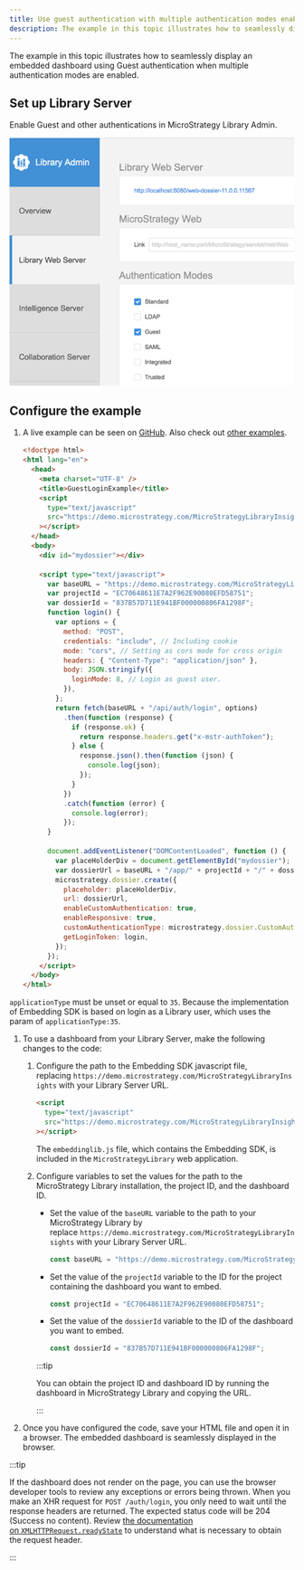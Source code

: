 ```yaml
---
title: Use guest authentication with multiple authentication modes enabled
description: The example in this topic illustrates how to seamlessly display an embedded dashboard using Guest authentication when multiple authentication modes are enabled.
---
```


The example in this topic illustrates how to seamlessly display an embedded dashboard using Guest authentication when multiple authentication modes are enabled.

## Set up Library Server

Enable Guest and other authentications in MicroStrategy Library Admin.

![MSTR Library Admin Guest Auth](../images/MstrLibraryAdmin_GuestAuth.png)

## Configure the example

1. A live example can be seen on [GitHub](https://microstrategy.github.io/embedding-sdk-samples/feature_showcase/1_2_Guest_With_MultiAuth.html). Also check out [other examples](https://microstrategy.github.io/embedding-sdk-samples/).

   ```html
   <!doctype html>
   <html lang="en">
     <head>
       <meta charset="UTF-8" />
       <title>GuestLoginExample</title>
       <script
         type="text/javascript"
         src="https://demo.microstrategy.com/MicroStrategyLibraryInsights/javascript/embeddinglib.js"
       ></script>
     </head>
     <body>
       <div id="mydossier"></div>

       <script type="text/javascript">
         var baseURL = "https://demo.microstrategy.com/MicroStrategyLibraryInsights";
         var projectId = "EC70648611E7A2F962E90080EFD58751";
         var dossierId = "837B57D711E941BF000000806FA1298F";
         function login() {
           var options = {
             method: "POST",
             credentials: "include", // Including cookie
             mode: "cors", // Setting as cors mode for cross origin
             headers: { "Content-Type": "application/json" },
             body: JSON.stringify({
               loginMode: 8, // Login as guest user.
             }),
           };
           return fetch(baseURL + "/api/auth/login", options)
             .then(function (response) {
               if (response.ok) {
                 return response.headers.get("x-mstr-authToken");
               } else {
                 response.json().then(function (json) {
                   console.log(json);
                 });
               }
             })
             .catch(function (error) {
               console.log(error);
             });
         }

         document.addEventListener("DOMContentLoaded", function () {
           var placeHolderDiv = document.getElementById("mydossier");
           var dossierUrl = baseURL + "/app/" + projectId + "/" + dossierId;
           microstrategy.dossier.create({
             placeholder: placeHolderDiv,
             url: dossierUrl,
             enableCustomAuthentication: true,
             enableResponsive: true,
             customAuthenticationType: microstrategy.dossier.CustomAuthenticationType.AUTH_TOKEN,
             getLoginToken: login,
           });
         });
       </script>
     </body>
   </html>
   ```

`applicationType` must be unset or equal to `35`. Because the implementation of Embedding SDK is based on login as a Library user, which uses the param of `applicationType:35`.

1. To use a dashboard from your Library Server, make the following changes to the code:

   1. Configure the path to the Embedding SDK javascript file, replacing `https://demo.microstrategy.com/MicroStrategyLibraryInsights` with your Library Server URL.

      ```html
      <script
        type="text/javascript"
        src="https://demo.microstrategy.com/MicroStrategyLibraryInsights/javascript/embeddinglib.js"
      ></script>
      ```

      The `embeddinglib.js` file, which contains the Embedding SDK, is included in the `MicroStrategyLibrary` web application.

   1. Configure variables to set the values for the path to the MicroStrategy Library installation, the project ID, and the dashboard ID.

      - Set the value of the `baseURL` variable to the path to your MicroStrategy Library by replace `https://demo.microstrategy.com/MicroStrategyLibraryInsights` with your Library Server URL.

        ```js
        const baseURL = "https://demo.microstrategy.com/MicroStrategyLibraryInsights";
        ```

      - Set the value of the `projectId` variable to the ID for the project containing the dashboard you want to embed.

        ```js
        const projectId = "EC70648611E7A2F962E90080EFD58751";
        ```

      - Set the value of the `dossierId` variable to the ID of the dashboard you want to embed.

        ```js
        const dossierId = "837B57D711E941BF000000806FA1298F";
        ```

      :::tip

      You can obtain the project ID and dashboard ID by running the dashboard in MicroStrategy Library and copying the URL.

      :::

1. Once you have configured the code, save your HTML file and open it in a browser. The embedded dashboard is seamlessly displayed in the browser.

:::tip

If the dashboard does not render on the page, you can use the browser developer tools to review any exceptions or errors being thrown. When you make an XHR request for `POST /auth/login`, you only need to wait until the response headers are returned. The expected status code will be 204 (Success no content). Review [the documentation on `XMLHTTPRequest.readyState`](https://developer.mozilla.org/en-US/docs/Web/API/XMLHttpRequest/readyState) to understand what is necessary to obtain the request header.

:::
